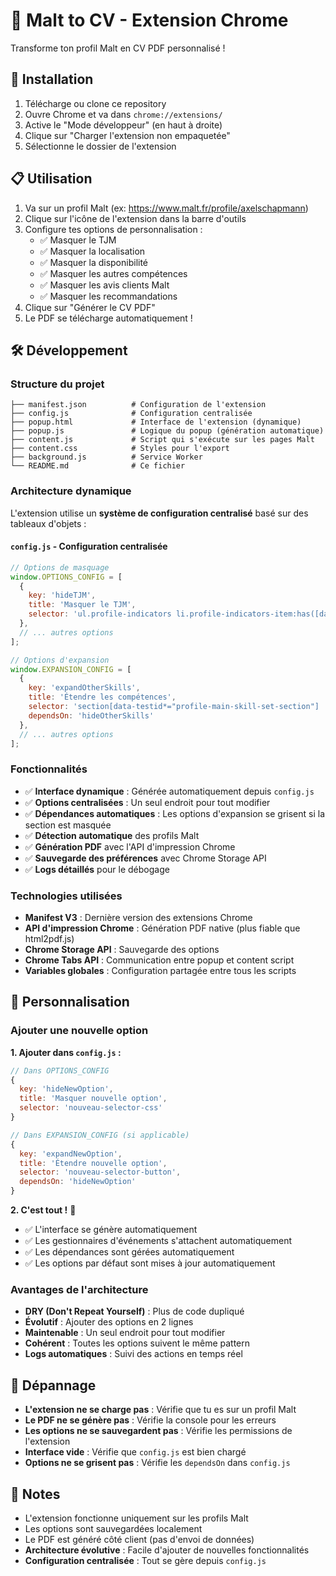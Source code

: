 # 🎯 Malt to CV - Extension Chrome

Transforme ton profil Malt en CV PDF personnalisé !

## 🚀 Installation

1. Télécharge ou clone ce repository
2. Ouvre Chrome et va dans `chrome://extensions/`
3. Active le "Mode développeur" (en haut à droite)
4. Clique sur "Charger l'extension non empaquetée"
5. Sélectionne le dossier de l'extension

## 📋 Utilisation

1. Va sur un profil Malt (ex: https://www.malt.fr/profile/axelschapmann)
2. Clique sur l'icône de l'extension dans la barre d'outils
3. Configure tes options de personnalisation :
   - ✅ Masquer le TJM
   - ✅ Masquer la localisation
   - ✅ Masquer la disponibilité
   - ✅ Masquer les autres compétences
   - ✅ Masquer les avis clients Malt
   - ✅ Masquer les recommandations
4. Clique sur "Générer le CV PDF"
5. Le PDF se télécharge automatiquement !

## 🛠️ Développement

### Structure du projet

```
├── manifest.json          # Configuration de l'extension
├── config.js              # Configuration centralisée
├── popup.html             # Interface de l'extension (dynamique)
├── popup.js               # Logique du popup (génération automatique)
├── content.js             # Script qui s'exécute sur les pages Malt
├── content.css            # Styles pour l'export
├── background.js          # Service Worker
└── README.md              # Ce fichier
```

### Architecture dynamique

L'extension utilise un **système de configuration centralisé** basé sur des tableaux d'objets :

#### **`config.js` - Configuration centralisée**
```javascript
// Options de masquage
window.OPTIONS_CONFIG = [
  {
    key: 'hideTJM',
    title: 'Masquer le TJM',
    selector: 'ul.profile-indicators li.profile-indicators-item:has([data-testid*="profile-price"])'
  },
  // ... autres options
];

// Options d'expansion
window.EXPANSION_CONFIG = [
  {
    key: 'expandOtherSkills',
    title: 'Étendre les compétences',
    selector: 'section[data-testid*="profile-main-skill-set-section"] .profile-show-more-or-less button',
    dependsOn: 'hideOtherSkills'
  },
  // ... autres options
];
```

### Fonctionnalités

- ✅ **Interface dynamique** : Générée automatiquement depuis `config.js`
- ✅ **Options centralisées** : Un seul endroit pour tout modifier
- ✅ **Dépendances automatiques** : Les options d'expansion se grisent si la section est masquée
- ✅ **Détection automatique** des profils Malt
- ✅ **Génération PDF** avec l'API d'impression Chrome
- ✅ **Sauvegarde des préférences** avec Chrome Storage API
- ✅ **Logs détaillés** pour le débogage

### Technologies utilisées

- **Manifest V3** : Dernière version des extensions Chrome
- **API d'impression Chrome** : Génération PDF native (plus fiable que html2pdf.js)
- **Chrome Storage API** : Sauvegarde des options
- **Chrome Tabs API** : Communication entre popup et content script
- **Variables globales** : Configuration partagée entre tous les scripts

## 🔧 Personnalisation

### Ajouter une nouvelle option

**1. Ajouter dans `config.js` :**
```javascript
// Dans OPTIONS_CONFIG
{
  key: 'hideNewOption',
  title: 'Masquer nouvelle option',
  selector: 'nouveau-selector-css'
}

// Dans EXPANSION_CONFIG (si applicable)
{
  key: 'expandNewOption',
  title: 'Étendre nouvelle option',
  selector: 'nouveau-selector-button',
  dependsOn: 'hideNewOption'
}
```

**2. C'est tout !** 🎉
- ✅ L'interface se génère automatiquement
- ✅ Les gestionnaires d'événements s'attachent automatiquement
- ✅ Les dépendances sont gérées automatiquement
- ✅ Les options par défaut sont mises à jour automatiquement

### Avantages de l'architecture

- **DRY (Don't Repeat Yourself)** : Plus de code dupliqué
- **Évolutif** : Ajouter des options en 2 lignes
- **Maintenable** : Un seul endroit pour tout modifier
- **Cohérent** : Toutes les options suivent le même pattern
- **Logs automatiques** : Suivi des actions en temps réel

## 🐛 Dépannage

- **L'extension ne se charge pas** : Vérifie que tu es sur un profil Malt
- **Le PDF ne se génère pas** : Vérifie la console pour les erreurs
- **Les options ne se sauvegardent pas** : Vérifie les permissions de l'extension
- **Interface vide** : Vérifie que `config.js` est bien chargé
- **Options ne se grisent pas** : Vérifie les `dependsOn` dans `config.js`

## 📝 Notes

- L'extension fonctionne uniquement sur les profils Malt
- Les options sont sauvegardées localement
- Le PDF est généré côté client (pas d'envoi de données)
- **Architecture évolutive** : Facile d'ajouter de nouvelles fonctionnalités
- **Configuration centralisée** : Tout se gère depuis `config.js`
